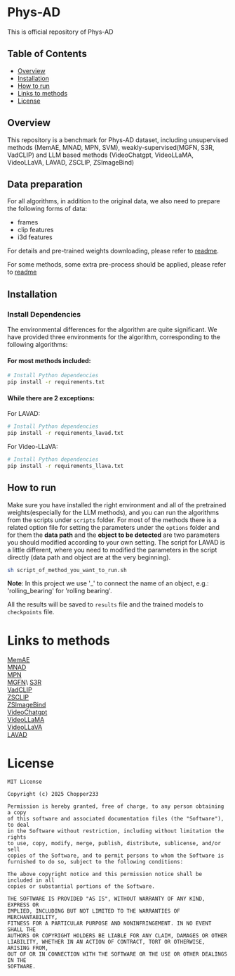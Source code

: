 # Phys-AD

This is official repository of Phys-AD

## Table of Contents

- [Overview](#overview)
- [Installation](#installation)
- [How to run](#how-to-run)
- [Links to methods](#links-to-methods)
- [License](#license)

## Overview

This repository is a benchmark for Phys-AD dataset, including unsupervised methods (MemAE, MNAD, MPN, SVM),  weakly-supervised(MGFN, S3R, VadCLIP) and LLM based methods (VideoChatgpt, VideoLLaMA, VideoLLaVA, LAVAD, ZSCLIP, ZSImageBind)


## Data preparation

For all algorithms, in addition to the original data, we also need to prepare the following forms of data:
- frames
- clip features
- i3d features
 
For details and pre-trained weights downloading, please refer to [readme](./dataset/Readme.md).

For some methods, some extra pre-process should be applied, please refer to [readme](./src/Readme.md)

## Installation

### Install Dependencies

The environmental differences for the algorithm are quite significant. We have provided three environments for the algorithm, corresponding to the following algorithms:



#### For most methods included:
```bash
# Install Python dependencies
pip install -r requirements.txt
```
#### While there are 2 exceptions:  
For LAVAD:
```bash
# Install Python dependencies
pip install -r requirements_lavad.txt
```

For Video-LLaVA:
```bash
# Install Python dependencies
pip install -r requirements_llava.txt
```


## How to run
Make sure you have installed the right environment and all of the pretrained weights(especially for the LLM methods), and you can run the algorithms from the scripts under ```scripts``` folder.
For most of the methods there is a related option file for setting the parameters under the ```options``` folder and for them the **data path** and the **object to be detected** are two parameters you should modified according to your own setting. The script for LAVAD is a little different, where you need to modified the parameters in the script directly (data path and object are at the very beginning).

```bash
sh script_of_method_you_want_to_run.sh
```

**Note**: In this project we use '_' to connect the name of an object, e.g.: 'rolling_bearing' for 'rolling bearing'.

All the results will be saved to ```results``` file and the trained models to ```checkpoints``` file.


# Links to methods

[MemAE](https://github.com/donggong1/memae-anomaly-detection)\
[MNAD](https://github.com/cvlab-yonsei/MNAD)\
[MPN](https://github.com/ktr-hubrt/MPN)\
[MGFN](https://github.com/carolchenyx/MGFN.)\
[S3R](https://github.com/louisYen/S3R)\
[VadCLIP](https://github.com/nwpu-zxr/VadCLIP)\
[ZSCLIP](https://github.com/openai/CLIP)\
[ZSImageBind](https://github.com/facebookresearch/ImageBind)\
[VideoChatgpt](https://github.com/OpenGVLab/Ask-Anything)\
[VideoLLaMA](https://github.com/DAMO-NLP-SG/VideoLLaMA2)\
[VideoLLaVA](https://github.com/PKU-YuanGroup/Video-LLaVA)\
[LAVAD](https://github.com/lucazanella/lavad)


# License
```
MIT License

Copyright (c) 2025 Chopper233

Permission is hereby granted, free of charge, to any person obtaining a copy
of this software and associated documentation files (the "Software"), to deal
in the Software without restriction, including without limitation the rights
to use, copy, modify, merge, publish, distribute, sublicense, and/or sell
copies of the Software, and to permit persons to whom the Software is
furnished to do so, subject to the following conditions:

The above copyright notice and this permission notice shall be included in all
copies or substantial portions of the Software.

THE SOFTWARE IS PROVIDED "AS IS", WITHOUT WARRANTY OF ANY KIND, EXPRESS OR
IMPLIED, INCLUDING BUT NOT LIMITED TO THE WARRANTIES OF MERCHANTABILITY,
FITNESS FOR A PARTICULAR PURPOSE AND NONINFRINGEMENT. IN NO EVENT SHALL THE
AUTHORS OR COPYRIGHT HOLDERS BE LIABLE FOR ANY CLAIM, DAMAGES OR OTHER
LIABILITY, WHETHER IN AN ACTION OF CONTRACT, TORT OR OTHERWISE, ARISING FROM,
OUT OF OR IN CONNECTION WITH THE SOFTWARE OR THE USE OR OTHER DEALINGS IN THE
SOFTWARE.
```